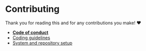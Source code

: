 <!--
Copyright (c) 2023 Sophie Katz

This file is part of test ur code XD.

test ur code XD is free software: you can redistribute it and/or modify it under the terms of the
GNU General Public License as published by the Free Software Foundation, either version 3 of the
License, or (at your option) any later version.

test ur code XD is distributed in the hope that it will be useful, but WITHOUT ANY WARRANTY; without
even the implied warranty of MERCHANTABILITY or FITNESS FOR A PARTICULAR PURPOSE. See the GNU
General Public License for more details.

You should have received a copy of the GNU General Public License along with test ur code XD. If
not, see <https://www.gnu.org/licenses/>.
-->

# Contributing

Thank you for reading this and for any contributions you make! :heart:

* [**Code of conduct**](https://docs.github.com/en/site-policy/github-terms/github-community-code-of-conduct)
* [Coding guidelines](./coding-guidelines.md)
* [System and repository setup](./system-and-repository-setup.md)
